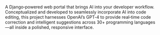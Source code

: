 A Django‑powered web portal that brings AI into your developer workflow. Conceptualized and developed to seamlessly incorporate AI into code editing, 
this project harnesses OpenAI’s GPT‑4 to provide real‑time code correction and intelligent suggestions across 30+ programming languages—all inside a polished, responsive interface.
